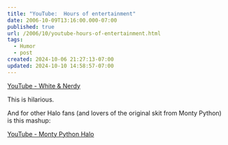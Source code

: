 ```yaml
---
title: "YouTube:  Hours of entertainment"
date: 2006-10-09T13:16:00.000-07:00
published: true
url: /2006/10/youtube-hours-of-entertainment.html
tags:
  - Humor
  - post
created: 2024-10-06 21:27:13-07:00
updated: 2024-10-10 14:58:57-07:00
---
```


[YouTube - White & Nerdy](http://www.youtube.com/watch?v=-xEzGIuY7kw "YouTube - White & Nerdy")  
  
This is hilarious.  
  
And for other Halo fans (and lovers of the original skit from Monty Python) is this mashup:  
  
[YouTube - Monty Python Halo](http://www.youtube.com/watch?v=LJKJjJbHxvY "YouTube - Monty Python Halo")